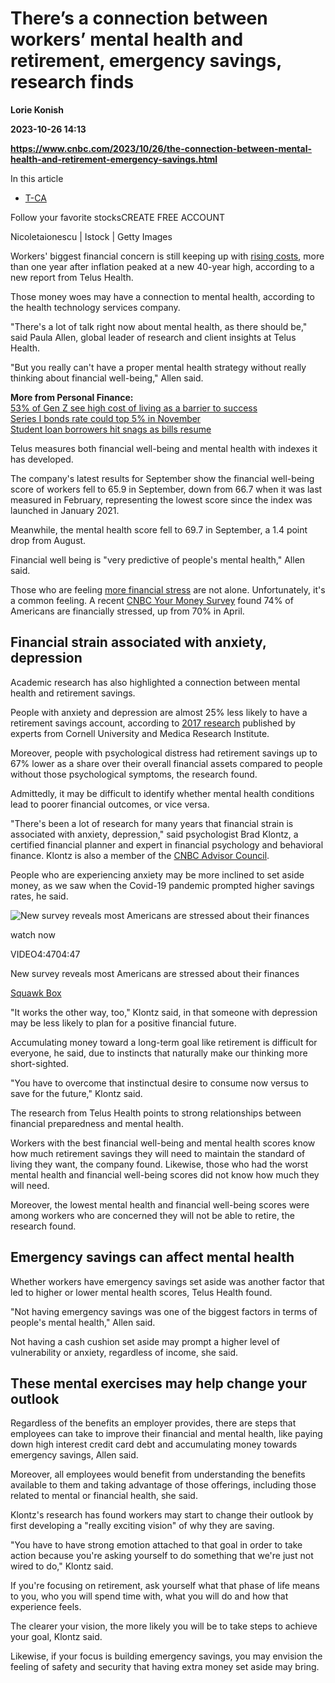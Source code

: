 # There’s a connection between workers’ mental health and retirement, emergency savings, research finds
**Lorie Konish**

**2023-10-26 14:13**

**https://www.cnbc.com/2023/10/26/the-connection-between-mental-health-and-retirement-emergency-savings.html**

In this article

*   [T-CA](https://www.cnbc.com/quotes/T-CA)

Follow your favorite stocksCREATE FREE ACCOUNT

Nicoletaionescu | Istock | Getty Images

Workers' biggest financial concern is still keeping up with [rising costs](https://www.cnbc.com/id/10000793), more than one year after inflation peaked at a new 40-year high, according to a new report from Telus Health.

Those money woes may have a connection to mental health, according to the health technology services company.

"There's a lot of talk right now about mental health, as there should be," said Paula Allen, global leader of research and client insights at Telus Health.

"But you really can't have a proper mental health strategy without really thinking about financial well-being," Allen said.

**More from Personal Finance:**  
[53% of Gen Z see high cost of living as a barrier to success](https://www.cnbc.com/2023/10/16/53percent-of-gen-z-see-high-cost-of-living-as-a-barrier-to-financial-success.html)  
[Series I bonds rate could top 5% in November](https://www.cnbc.com/2023/10/16/series-i-bonds-rate-could-top-5percent-in-november-heres-what-to-know.html)  
[Student loan borrowers hit snags as bills resume](https://www.cnbc.com/2023/10/13/student-loan-borrowers-hit-snags-as-payments-resume.html)

Telus measures both financial well-being and mental health with indexes it has developed.

The company's latest results for September show the financial well-being score of workers fell to 65.9 in September, down from 66.7 when it was last measured in February, representing the lowest score since the index was launched in January 2021.

Meanwhile, the mental health score fell to 69.7 in September, a 1.4 point drop from August.

Financial well being is "very predictive of people's mental health," Allen said.

Those who are feeling [more financial stress](https://www.cnbc.com/2023/09/07/4-in-10-workers-with-a-401k-dont-contribute-to-plan-cnbc-survey.html) are not alone. Unfortunately, it's a common feeling. A recent [CNBC Your Money Survey](https://www.surveymonkey.com/curiosity/cnbc-financial-literacy-2023/) found 74% of Americans are financially stressed, up from 70% in April.

Financial strain associated with anxiety, depression
----------------------------------------------------

Academic research has also highlighted a connection between mental health and retirement savings.

People with anxiety and depression are almost 25% less likely to have a retirement savings account, according to [2017 research](https://news.cornell.edu/stories/2017/09/anxiety-depression-can-diminish-retirement-savings) published by experts from Cornell University and Medica Research Institute.

Moreover, people with psychological distress had retirement savings up to 67% lower as a share over their overall financial assets compared to people without those psychological symptoms, the research found.

Admittedly, it may be difficult to identify whether mental health conditions lead to poorer financial outcomes, or vice versa.

"There's been a lot of research for many years that financial strain is associated with anxiety, depression," said psychologist Brad Klontz, a certified financial planner and expert in financial psychology and behavioral finance. Klontz is also a member of the [CNBC Advisor Council](https://www.cnbc.com/advisor-council/).

People who are experiencing anxiety may be more inclined to set aside money, as we saw when the Covid-19 pandemic prompted higher savings rates, he said.

![New survey reveals most Americans are stressed about their finances](https://image.cnbcfm.com/api/v1/image/107296899-16940849891694084986-31091208376-1080pnbcnews.jpg?v=1694088503&w=750&h=422&vtcrop=y)

watch now

VIDEO4:4704:47

New survey reveals most Americans are stressed about their finances

[Squawk Box](https://www.cnbc.com/squawk-box-us/)

"It works the other way, too," Klontz said, in that someone with depression may be less likely to plan for a positive financial future.

Accumulating money toward a long-term goal like retirement is difficult for everyone, he said, due to instincts that naturally make our thinking more short-sighted.

"You have to overcome that instinctual desire to consume now versus to save for the future," Klontz said.

The research from Telus Health points to strong relationships between financial preparedness and mental health.

Workers with the best financial well-being and mental health scores know how much retirement savings they will need to maintain the standard of living they want, the company found. Likewise, those who had the worst mental health and financial well-being scores did not know how much they will need.

Moreover, the lowest mental health and financial well-being scores were among workers who are concerned they will not be able to retire, the research found.

Emergency savings can affect mental health
------------------------------------------

Whether workers have emergency savings set aside was another factor that led to higher or lower mental health scores, Telus Health found.

"Not having emergency savings was one of the biggest factors in terms of people's mental health," Allen said.

Not having a cash cushion set aside may prompt a higher level of vulnerability or anxiety, regardless of income, she said.

These mental exercises may help change your outlook
---------------------------------------------------

Regardless of the benefits an employer provides, there are steps that employees can take to improve their financial and mental health, like paying down high interest credit card debt and accumulating money towards emergency savings, Allen said.

Moreover, all employees would benefit from understanding the benefits available to them and taking advantage of those offerings, including those related to mental or financial health, she said.

Klontz's research has found workers may start to change their outlook by first developing a "really exciting vision" of why they are saving.

"You have to have strong emotion attached to that goal in order to take action because you're asking yourself to do something that we're just not wired to do," Klontz said.

If you're focusing on retirement, ask yourself what that phase of life means to you, who you will spend time with, what you will do and how that experience feels.

The clearer your vision, the more likely you will be to take steps to achieve your goal, Klontz said.

Likewise, if your focus is building emergency savings, you may envision the feeling of safety and security that having extra money set aside may bring.